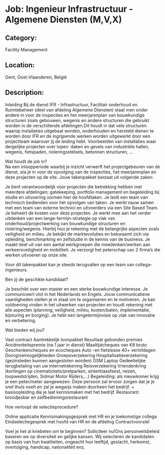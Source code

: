 # Job: Ingenieur Infrastructuur - Algemene Diensten (M,V,X)
## Category: 
Facility Management
## Location: 
Gent, Oost-Vlaanderen, België
## Description:
Inleiding
Bij de dienst IFR - Infrastructuur, Facilitair onderhoud en Ruimtebeheer (deel van afdeling Algemene Diensten) staat men onder andere in voor de inspecties en het meerjarenplan van bouwkundige structuren zoals gebouwen, wegenis en andere structuren die gebruikt worden in de verschillende afdelingen.Dit houdt in dat vele structuren waarop installaties uitgebaat worden, onderhouden en hersteld dienen te worden door IFR en de ingrijpende werken worden uitgewerkt door een projectteam waarover jij de leiding hebt. Voorbeelden van installaties waar dergelijke projecten over lopen: daken en gevels van industriële hallen, wegenis, fietspaden, rioleringsstelsels, betonnen structuren, ...
 
Wat houdt de job in?   
Na een inloopperiode waarbij je inzicht verwerft het projectgebeuren van de dienst, sta je in voor de opvolging van de inspecties, het meerjarenplan en deze projecten op de site. Jouw takenpakket bestaat uit volgende zaken:

Je bent verantwoordelijk voor projecten die betrekking hebben met meerdere afdelingen; gatekeeping, portfolio management en begeleiding bij studie en uitvoering vormen hier de hoofdtaken.
Je leidt een team van technisch bedienden voor het opvolgen van taken.
Je werkt nauw samen met een team van externe technici en uitvoerders via een Site Based Team.
Je beheert de kosten voor deze projecten.
Je werkt mee aan het verder uitdenken van een lange-termijn-strategie op vlak van onderhoud/projectwerking van bouwkundige structuren en riolering/wegenis. Hierbij hou je rekening met de belangrijke aspecten zoals veiligheid en milieu.
Je bekijkt de marktevoluties en bekwaamt zich via opleiding, benchmarking en zelfstudie in de kennis van de business.
Je maakt deel uit van een aantal werkgroepen die meedenken/werken aan verkeersveiligheid en mobiliteit.
Je verzorgt het peterschap van 2 firma’s die werken uitvoeren op onze site.

Voor dit takenpakket kan je steeds terugvallen op een team van collega-ingenieurs.
 
Ben jij de geschikte kandidaat? 

Je beschikt over een master en een sterke bouwkundige interesse.
Je communiceert vlot in het Nederlands en Engels.
Jouw communicatieve vaardigheden stellen je in staat om te organiseren en te motiveren.
Je kan voldoening vinden in het uitwerken van projecten en houdt rekening met alle aspecten (planning, veiligheid, milieu, kosten/baten, implementatie, bijsturing en borging).
Je hebt een langetermijnvisie op vlak van innovatie en verbetering.

 
Wat bieden wij jou?

Vast contract
Aantrekkelijk loonpakket
Resultaat gebonden premies
Anciënniteitspremie (na 1 jaar in dienst)
Maaltijdcheques van €8 bruto
Geschenkencheques en ecocheques
Auto -en fietslease
40+ verlofdagen
Doorgroeimogelijkheden
Groepsverzekering
Hospitalisatieverzekering (gezinsleden kunnen aangesloten worden)
GSM
Laptop
Gedeeltelijke terugbetaling van uw internetrekening
Reisverzekering
Vriendenkring (kortingen op cinematickets/pretparken, sinterklaasfeest, reizen, loopwedstrijden, Sidmar Motor Rijders,…)
Begeleiding: als nieuwkomer krijg je een peter/meter aangewezen. Deze persoon zal ervoor zorgen dat je je snel thuis voelt en zal je wegwijs maken doorheen het bedrijf. + basisopleiding die je laat kennismaken met het bedrijf.
Restaurant: broodjesbar en zelfbedieningsrestaurant

 
Hoe verloopt de selectieprocedure?

Online applicatie
Kennismakingsgesprek met HR en je toekomstige collega
Eindselectiegesprek met hoofd van HR en de afdeling
Contractvoorstel

Voel je het al kriebelen om te beginnen? Solliciteer nu!Ons personeelsbeleid baseren we op diversiteit en gelijke kansen. Wij selecteren de kandidaten op basis van hun kwaliteiten, ongeacht hun leeftijd, geslacht, herkomst, overtuiging, handicap, nationaliteit enz. 
